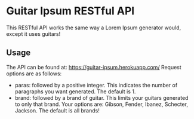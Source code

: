 # Guitar Ipsum RESTful API

This RESTful API works the same way a Lorem Ipsum generator would, except it uses guitars!

## Usage

The API can be found at: https://guitar-ipsum.herokuapp.com/
Request options are as follows:
- paras: followed by a positive integer. This indicates the number of paragraphs you want generated. 
  The default is 1.
- brand: followed by a brand of guitar. This limits your guitars generated to only that brand.
  Your options are: Gibson, Fender, Ibanez, Schecter, Jackson. The default is all brands!